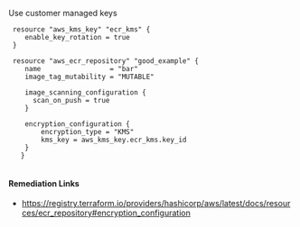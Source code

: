 
Use customer managed keys

```hcl
 resource "aws_kms_key" "ecr_kms" {
 	enable_key_rotation = true
 }
 
 resource "aws_ecr_repository" "good_example" {
 	name                 = "bar"
 	image_tag_mutability = "MUTABLE"
   
 	image_scanning_configuration {
 	  scan_on_push = true
 	}
 
 	encryption_configuration {
 		encryption_type = "KMS"
 		kms_key = aws_kms_key.ecr_kms.key_id
 	}
   }
 
```

#### Remediation Links
 - https://registry.terraform.io/providers/hashicorp/aws/latest/docs/resources/ecr_repository#encryption_configuration


